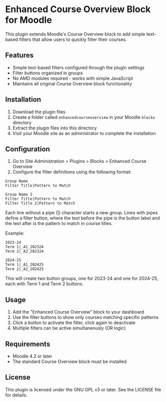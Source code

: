 # Enhanced Course Overview Block for Moodle

This plugin extends Moodle's Course Overview block to add simple text-based filters that allow users to quickly filter their courses.

## Features

- Simple text-based filters configured through the plugin settings
- Filter buttons organized in groups
- No AMD modules required - works with simple JavaScript
- Maintains all original Course Overview block functionality

## Installation

1. Download the plugin files
2. Create a folder called `enhancedcourseoverview` in your Moodle `blocks` directory
3. Extract the plugin files into this directory
4. Visit your Moodle site as an administrator to complete the installation

## Configuration

1. Go to Site Administration > Plugins > Blocks > Enhanced Course Overview
2. Configure the filter definitions using the following format:

```
Group Name
Filter Title|Pattern to Match

Group Name 2
Filter Title|Pattern to Match
Filter Title 2|Pattern to Match
```

Each line without a pipe (|) character starts a new group. Lines with pipes define a filter button, where the text before the pipe is the button label and the text after is the pattern to match in course titles.

Example:
```
2023-24
Term 1|_A1_202324
Term 2|_A2_202324

2024-25
Term 1|_A1_202425
Term 2|_A2_202425
```

This will create two button groups, one for 2023-24 and one for 2024-25, each with Term 1 and Term 2 buttons.

## Usage

1. Add the "Enhanced Course Overview" block to your dashboard
2. Use the filter buttons to show only courses matching specific patterns
3. Click a button to activate the filter, click again to deactivate
4. Multiple filters can be active simultaneously (OR logic)

## Requirements

- Moodle 4.2 or later
- The standard Course Overview block must be installed

## License

This plugin is licensed under the GNU GPL v3 or later. See the LICENSE file for details.
